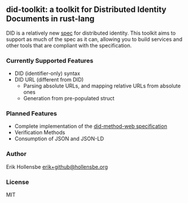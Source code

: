 ## did-toolkit: a toolkit for Distributed Identity Documents in rust-lang

DID is a relatively new [spec](https://www.w3.org/TR/did-core/) for distributed
identity. This toolkit aims to support as much of the spec as it can, allowing
you to build services and other tools that are compliant with the
specification.

### Currently Supported Features

-   DID (identifier-only) syntax
-   DID URL (different from DID)
    -   Parsing absolute URLs, and mapping relative URLs from absolute ones
    -   Generation from pre-populated struct

### Planned Features

-   Complete implementation of the [did-method-web specification](https://w3c-ccg.github.io/did-method-web/)
-   Verification Methods
-   Consumption of JSON and JSON-LD

### Author

Erik Hollensbe <erik+github@hollensbe.org>

### License

MIT
